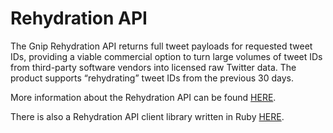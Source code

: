 <h1>Rehydration API</h1>

<p>The Gnip Rehydration API returns full tweet payloads for requested tweet IDs, providing a viable commercial option to turn large volumes of tweet IDs from third-party software vendors into licensed raw Twitter data.  The product supports “rehydrating” tweet IDs from the previous 30 days.</p>

More information about the Rehydration API can be found [HERE](http://support.gnip.com/customer/portal/articles/1334904-rehydration-api).

There is also a Rehydration API client library written in Ruby [HERE](https://github.com/jimmoffitt/rbRehydrationPT).
